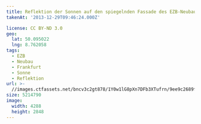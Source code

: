 ```yaml
---
title: Reflektion der Sonnen auf den spiegelnden Fassade des EZB-Neubaus
takenAt: '2013-12-29T09:46:24.000Z'

license: CC BY-ND 3.0
geo:
  lat: 50.095022
  lng: 8.762058
tags:
  - EZB
  - Neubau
  - Frankfurt
  - Sonne
  - Reflektion
url: >-
  //images.ctfassets.net/bncv3c2gt878/1Y0w1lG8pXn7DFb3XTufrn/9ee9c2689f06f8c2ee435008b2dff581/reflektion-der-sonnen-auf-den-spiegelnden-fassade-des-ezb-neubaus_11625519823_o
size: 5214790
image:
  width: 4288
  height: 2848
---
```

